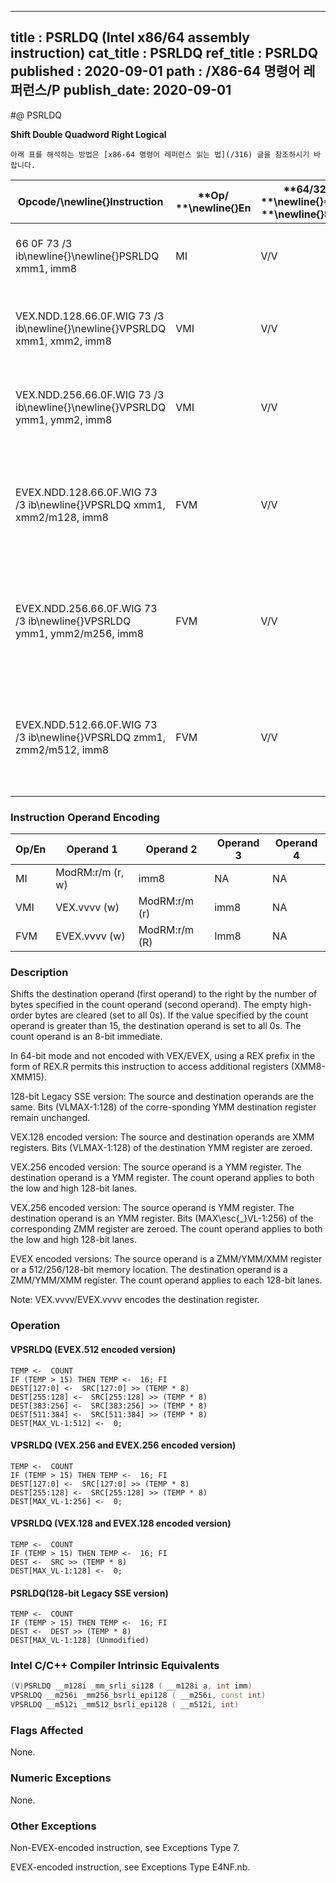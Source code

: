 ----------------------------
title : PSRLDQ (Intel x86/64 assembly instruction)
cat_title : PSRLDQ
ref_title : PSRLDQ
published : 2020-09-01
path : /X86-64 명령어 레퍼런스/P
publish_date: 2020-09-01
----------------------------


#@ PSRLDQ

**Shift Double Quadword Right Logical**

```lec-info
아래 표를 해석하는 방법은 [x86-64 명령어 레퍼런스 읽는 법](/316) 글을 참조하시기 바랍니다.
```

|**Opcode/**\newline{}**Instruction**|**Op/ **\newline{}**En**|**64/32 bit **\newline{}**Mode **\newline{}**Support**|**CPUID **\newline{}**Feature **\newline{}**Flag**|**Description**|
|------------------------------------|------------------------|------------------------------------------------------|--------------------------------------------------|---------------|
|66 0F 73 /3 ib\newline{}\newline{}PSRLDQ xmm1, imm8|MI|V/V|SSE2|Shift xmm1 right by imm8 while shifting in 0s.|
|VEX.NDD.128.66.0F.WIG 73 /3 ib\newline{}\newline{}VPSRLDQ xmm1, xmm2, imm8|VMI|V/V|AVX|Shift xmm2 right by imm8 bytes while shifting in 0s.|
|VEX.NDD.256.66.0F.WIG 73 /3 ib\newline{}\newline{}VPSRLDQ ymm1, ymm2, imm8|VMI|V/V|AVX2|Shift ymm1 right by imm8 bytes while shifting in 0s.|
|EVEX.NDD.128.66.0F.WIG 73 /3 ib\newline{}VPSRLDQ xmm1, xmm2/m128, imm8|FVM|V/V|AVX512VL\newline{}AVX512BW|Shift xmm2/m128 right by imm8 bytes while shifting in 0s and store result in xmm1.|
|EVEX.NDD.256.66.0F.WIG 73 /3 ib\newline{}VPSRLDQ ymm1, ymm2/m256, imm8|FVM|V/V|AVX512VL\newline{}AVX512BW|Shift ymm2/m256 right by imm8 bytes while shifting in 0s and store result in ymm1.|
|EVEX.NDD.512.66.0F.WIG 73 /3 ib\newline{}VPSRLDQ zmm1, zmm2/m512, imm8|FVM|V/V|AVX512BW|Shift zmm2/m512 right by imm8 bytes while shifting in 0s and store result in zmm1.|
### Instruction Operand Encoding


|Op/En|Operand 1|Operand 2|Operand 3|Operand 4|
|-----|---------|---------|---------|---------|
|MI|ModRM:r/m (r, w)|imm8|NA|NA|
|VMI|VEX.vvvv (w)|ModRM:r/m (r)|imm8|NA|
|FVM|EVEX.vvvv (w)|ModRM:r/m (R)|Imm8|NA|
### Description


Shifts the destination operand (first operand) to the right by the number of bytes specified in the count operand (second operand). The empty high-order bytes are cleared (set to all 0s). If the value specified by the count operand is greater than 15, the destination operand is set to all 0s. The count operand is an 8-bit immediate.

In 64-bit mode and not encoded with VEX/EVEX, using a REX prefix in the form of REX.R permits this instruction to access additional registers (XMM8-XMM15).

128-bit Legacy SSE version: The source and destination operands are the same. Bits (VLMAX-1:128) of the corre-sponding YMM destination register remain unchanged.

VEX.128 encoded version: The source and destination operands are XMM registers. Bits (VLMAX-1:128) of the destination YMM register are zeroed. 

VEX.256 encoded version: The source operand is a YMM register. The destination operand is a YMM register. The count operand applies to both the low and high 128-bit lanes.

VEX.256 encoded version: The source operand is YMM register. The destination operand is an YMM register. Bits (MAX\esc{_}VL-1:256) of the corresponding ZMM register are zeroed. The count operand applies to both the low and high 128-bit lanes.

EVEX encoded versions: The source operand is a ZMM/YMM/XMM register or a 512/256/128-bit memory location. The destination operand is a ZMM/YMM/XMM register. The count operand applies to each 128-bit lanes.

Note: VEX.vvvv/EVEX.vvvv encodes the destination register.


### Operation
#### VPSRLDQ (EVEX.512 encoded version)
```info-verb
TEMP <-  COUNT
IF (TEMP > 15) THEN TEMP <-  16; FI
DEST[127:0] <-  SRC[127:0] >> (TEMP * 8)
DEST[255:128] <-  SRC[255:128] >> (TEMP * 8)
DEST[383:256] <-  SRC[383:256] >> (TEMP * 8)
DEST[511:384] <-  SRC[511:384] >> (TEMP * 8)
DEST[MAX_VL-1:512] <-  0;
```
#### VPSRLDQ (VEX.256 and EVEX.256 encoded version)
```info-verb
TEMP <-  COUNT
IF (TEMP > 15) THEN TEMP <-  16; FI
DEST[127:0] <-  SRC[127:0] >> (TEMP * 8)
DEST[255:128] <-  SRC[255:128] >> (TEMP * 8)
DEST[MAX_VL-1:256] <-  0;
```
#### VPSRLDQ (VEX.128 and EVEX.128 encoded version)
```info-verb
TEMP <-  COUNT
IF (TEMP > 15) THEN TEMP <-  16; FI
DEST <-  SRC >> (TEMP * 8)
DEST[MAX_VL-1:128] <-  0;
```
#### PSRLDQ(128-bit Legacy SSE version)
```info-verb
TEMP <-  COUNT
IF (TEMP > 15) THEN TEMP <-  16; FI
DEST <-  DEST >> (TEMP * 8)
DEST[MAX_VL-1:128] (Unmodified)
```

### Intel C/C++ Compiler Intrinsic Equivalents

```cpp
(V)PSRLDQ __m128i _mm_srli_si128 ( __m128i a, int imm)
VPSRLDQ __m256i _mm256_bsrli_epi128 ( __m256i, const int)
VPSRLDQ __m512i _mm512_bsrli_epi128 ( __m512i, int)
```
### Flags Affected


None.

### Numeric Exceptions


None.

### Other Exceptions


Non-EVEX-encoded instruction, see Exceptions Type 7.

EVEX-encoded instruction, see Exceptions Type E4NF.nb.

